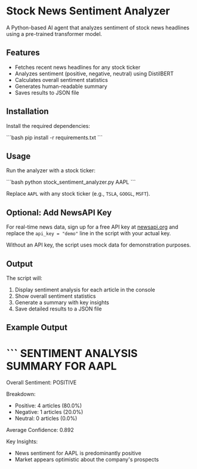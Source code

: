 # Stock News Sentiment Analyzer

A Python-based AI agent that analyzes sentiment of stock news headlines using a pre-trained transformer model.

## Features

- Fetches recent news headlines for any stock ticker
- Analyzes sentiment (positive, negative, neutral) using DistilBERT
- Calculates overall sentiment statistics
- Generates human-readable summary
- Saves results to JSON file

## Installation

Install the required dependencies:

\`\`\`bash
pip install -r requirements.txt
\`\`\`

## Usage

Run the analyzer with a stock ticker:

\`\`\`bash
python stock_sentiment_analyzer.py AAPL
\`\`\`

Replace `AAPL` with any stock ticker (e.g., `TSLA`, `GOOGL`, `MSFT`).

## Optional: Add NewsAPI Key

For real-time news data, sign up for a free API key at [newsapi.org](https://newsapi.org) and replace the `api_key = "demo"` line in the script with your actual key.

Without an API key, the script uses mock data for demonstration purposes.

## Output

The script will:
1. Display sentiment analysis for each article in the console
2. Show overall sentiment statistics
3. Generate a summary with key insights
4. Save detailed results to a JSON file

## Example Output

\`\`\`
SENTIMENT ANALYSIS SUMMARY FOR AAPL
==================================================

Overall Sentiment: POSITIVE

Breakdown:
- Positive: 4 articles (80.0%)
- Negative: 1 articles (20.0%)
- Neutral: 0 articles (0.0%)

Average Confidence: 0.892

Key Insights:
- News sentiment for AAPL is predominantly positive
- Market appears optimistic about the company's prospects
